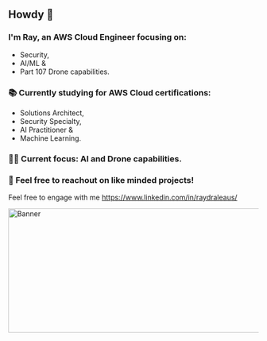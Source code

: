 ## Howdy 🤙

### I'm Ray, an AWS Cloud Engineer focusing on:
- Security,<br>
- AI/ML &<br>
- Part 107 Drone capabilities.<br>
### 📚 Currently studying for AWS Cloud certifications:<br>
 - Solutions Architect,<br>
 - Security Specialty,<br>
 - AI Practitioner &<br>
 - Machine Learning.<br>
### 🙇‍♂️ Current focus: AI and Drone capabilities.<br>
### 🧐 Feel free to reachout on like minded projects!<br>
Feel free to engage with me https://www.linkedin.com/in/raydraleaus/

<img alt="Banner"
     src="https://github.com/TreadSoftly/Projects/assets/121847455/acf6e587-b91c-43ef-90c8-70eed199a5dc"
     width="750" height="250"/>


<!--
**Dr4gnf1y/Dr4gnf1y** is a ✨ _special_ ✨ repository because its `README.md` (this file) appears on your GitHub profile.

Here are some ideas to get you started:

- 🔭 I’m currently working on ...
- 🌱 I’m currently learning ...
- 👯 I’m looking to collaborate on ...
- 🤔 I’m looking for help with ...
- 💬 Ask me about ...
- 📫 How to reach me: ...
- 😄 Pronouns: ...
- ⚡ Fun fact: ...
-->
